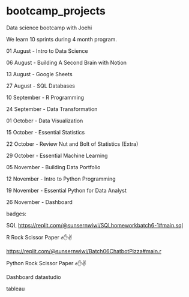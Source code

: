 # bootcamp_projects
Data science bootcamp with Joehi

We learn 10 sprints during 4 month program.

01 August - Intro to Data Science 

06 August - Building A Second Brain with Notion

13 August - Google Sheets

27 August - SQL Databases

10 September - R Programming

24 September - Data Transformation

01 October - Data Visualization

15 October - Essential Statistics

22 October - Review Nut and Bolt of Statistics (Extra)

29 October - Essential Machine Learning

05 November - Building Data Portfolio

12 November - Intro to Python Programming

19 November - Essential Python for Data Analyst

26 November - Dashboard





badges:


SQL
https://replit.com/@sunsernwiwi/SQLhomeworkbatch6-1#main.sql


R Rock Scissor Paper ✊✋✌

https://replit.com/@sunsernwiwi/Batch06ChatbotPizza#main.r

Python Rock Scissor Paper ✊✋✌



Dashboard
datastudio


tableau



